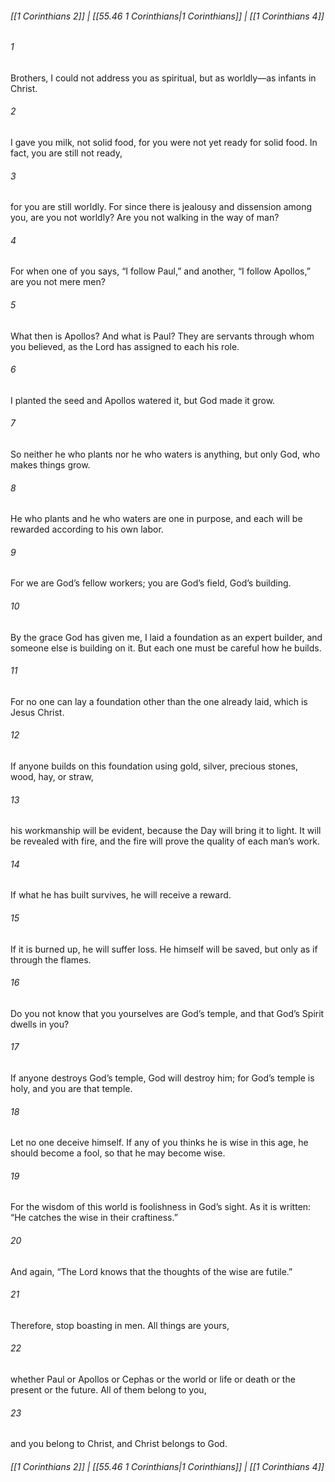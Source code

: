 
###### [[1 Corinthians 2]] | [[55.46 1 Corinthians|1 Corinthians]] | [[1 Corinthians 4]]

###### 1
Brothers, I could not address you as spiritual, but as worldly—as infants in Christ.
###### 2
I gave you milk, not solid food, for you were not yet ready for solid food. In fact, you are still not ready,
###### 3
for you are still worldly. For since there is jealousy and dissension among you, are you not worldly? Are you not walking in the way of man?
###### 4
For when one of you says, “I follow Paul,” and another, “I follow Apollos,” are you not mere men?
###### 5
What then is Apollos? And what is Paul? They are servants through whom you believed, as the Lord has assigned to each his role.
###### 6
I planted the seed and Apollos watered it, but God made it grow.
###### 7
So neither he who plants nor he who waters is anything, but only God, who makes things grow.
###### 8
He who plants and he who waters are one in purpose, and each will be rewarded according to his own labor.
###### 9
For we are God’s fellow workers; you are God’s field, God’s building.
###### 10
By the grace God has given me, I laid a foundation as an expert builder, and someone else is building on it. But each one must be careful how he builds.
###### 11
For no one can lay a foundation other than the one already laid, which is Jesus Christ.
###### 12
If anyone builds on this foundation using gold, silver, precious stones, wood, hay, or straw,
###### 13
his workmanship will be evident, because the Day will bring it to light. It will be revealed with fire, and the fire will prove the quality of each man’s work.
###### 14
If what he has built survives, he will receive a reward.
###### 15
If it is burned up, he will suffer loss. He himself will be saved, but only as if through the flames.
###### 16
Do you not know that you yourselves are God’s temple, and that God’s Spirit dwells in you?
###### 17
If anyone destroys God’s temple, God will destroy him; for God’s temple is holy, and you are that temple.
###### 18
Let no one deceive himself. If any of you thinks he is wise in this age, he should become a fool, so that he may become wise.
###### 19
For the wisdom of this world is foolishness in God’s sight. As it is written: “He catches the wise in their craftiness.”
###### 20
And again, “The Lord knows that the thoughts of the wise are futile.”
###### 21
Therefore, stop boasting in men. All things are yours,
###### 22
whether Paul or Apollos or Cephas or the world or life or death or the present or the future. All of them belong to you,
###### 23
and you belong to Christ, and Christ belongs to God.

###### [[1 Corinthians 2]] | [[55.46 1 Corinthians|1 Corinthians]] | [[1 Corinthians 4]]
